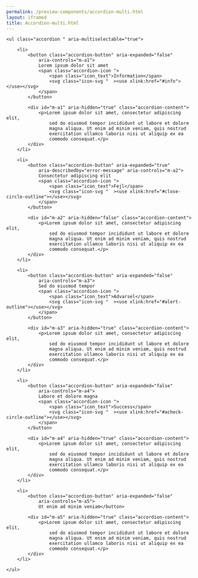 ```yaml
--- 
permalink: /preview-components/accordion-multi.html
layout: iframed 
title: Accordion-multi.html
---
```

<div class="container">

    <ul class="accordion " aria-multiselectable="true">

        <li>
            <button class="accordion-button" aria-expanded="false"
                aria-controls="m-a1">
                Lorem ipsum dolor sit amet
                <span class="accordion-icon ">
                    <span class="icon_text">Information</span>
                    <svg class="icon-svg "  ><use xlink:href="#info"></use></svg>
                </span>
            </button>

            <div id="m-a1" aria-hidden="true" class="accordion-content">
                <p>Lorem ipsum dolor sit amet, consectetur adipiscing elit,
                    sed do eiusmod tempor incididunt ut labore et dolore
                    magna aliqua. Ut enim ad minim veniam, quis nostrud
                    exercitation ullamco laboris nisi ut aliquip ex ea
                    commodo consequat.</p>
            </div>
        </li>

        <li>
            <button class="accordion-button" aria-expanded="true"
                aria-describedby="error-message" aria-controls="m-a2">
                Consectetur adipiscing elit
                <span class="accordion-icon ">
                    <span class="icon_text">Fejl</span>
                    <svg class="icon-svg "  ><use xlink:href="#close-circle-outline"></use></svg>
                </span>
            </button>

            <div id="m-a2" aria-hidden="false" class="accordion-content">
                <p>Lorem ipsum dolor sit amet, consectetur adipiscing elit,
                    sed do eiusmod tempor incididunt ut labore et dolore
                    magna aliqua. Ut enim ad minim veniam, quis nostrud
                    exercitation ullamco laboris nisi ut aliquip ex ea
                    commodo consequat.</p>
            </div>
        </li>

        <li>
            <button class="accordion-button" aria-expanded="false"
                aria-controls="m-a3">
                Sed do eiusmod tempor
                <span class="accordion-icon ">
                    <span class="icon_text">Advarsel</span>
                    <svg class="icon-svg "  ><use xlink:href="#alert-outline"></use></svg>
                </span>
            </button>

            <div id="m-a3" aria-hidden="true" class="accordion-content">
                <p>Lorem ipsum dolor sit amet, consectetur adipiscing elit,
                    sed do eiusmod tempor incididunt ut labore et dolore
                    magna aliqua. Ut enim ad minim veniam, quis nostrud
                    exercitation ullamco laboris nisi ut aliquip ex ea
                    commodo consequat.</p>
            </div>
        </li>

        <li>
            <button class="accordion-button" aria-expanded="false"
                aria-controls="m-a4">
                Labore et dolore magna
                <span class="accordion-icon ">
                    <span class="icon_text">Success</span>
                    <svg class="icon-svg "  ><use xlink:href="#acheck-circle-outline"></use></svg>
                </span>
            </button>

            <div id="m-a4" aria-hidden="true" class="accordion-content">
                <p>Lorem ipsum dolor sit amet, consectetur adipiscing elit,
                    sed do eiusmod tempor incididunt ut labore et dolore
                    magna aliqua. Ut enim ad minim veniam, quis nostrud
                    exercitation ullamco laboris nisi ut aliquip ex ea
                    commodo consequat.</p>
            </div>
        </li>

        <li>
            <button class="accordion-button" aria-expanded="false"
                aria-controls="m-a5">
                Ut enim ad minim veniam</button>

            <div id="m-a5" aria-hidden="true" class="accordion-content">
                <p>Lorem ipsum dolor sit amet, consectetur adipiscing elit,
                    sed do eiusmod tempor incididunt ut labore et dolore
                    magna aliqua. Ut enim ad minim veniam, quis nostrud
                    exercitation ullamco laboris nisi ut aliquip ex ea
                    commodo consequat.</p>
            </div>
        </li>

    </ul>

</div>